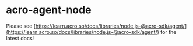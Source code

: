 # acro-agent-node

Please see [https://learn.acro.so/docs/libraries/node.js-@acro-sdk/agent/](https://learn.acro.so/docs/libraries/node.js-@acro-sdk/agent/) for the latest docs!
